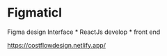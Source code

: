# Figmaticl
 Figma design Interface  * ReactJs  develop  * front end
 
 https://costflowdesign.netlify.app/
